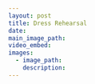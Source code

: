 ```yaml
---
layout: post
title: Dress Rehearsal
date:
main_image_path:
video_embed:
images:
  - image_path:
    description:
---
```


